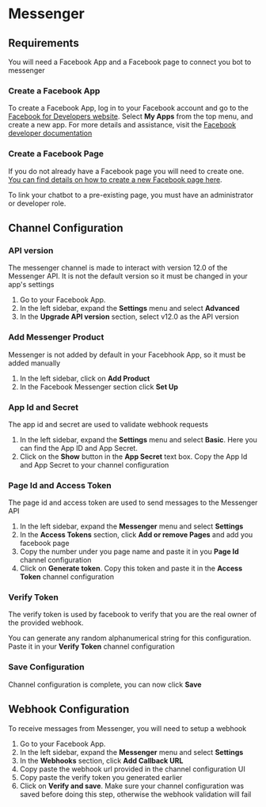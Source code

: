 # Messenger

## Requirements

You will need a Facebook App and a Facebook page to connect you bot to messenger

### Create a Facebook App

To create a Facebook App, log in to your Facebook account and go to the [Facebook for Developers website](https://developers.facebook.com/). Select **My Apps** from the top menu, and create a new app. For more details and assistance, visit the [Facebook developer documentation](https://developers.facebook.com/docs/development)

### Create a Facebook Page

If you do not already have a Facebook page you will need to create one. [You can find details on how to create a new Facebook page here](https://www.facebook.com/pages/creation/).

To link your chatbot to a pre-existing page, you must have an administrator or developer role.

## Channel Configuration

### API version

The messenger channel is made to interact with version 12.0 of the Messenger API. It is not the default version so it must be changed in your app's settings

1. Go to your Facebook App.
1. In the left sidebar, expand the **Settings** menu and select **Advanced**
1. In the **Upgrade API version** section, select v12.0 as the API version

### Add Messenger Product

Messenger is not added by default in your Facebhook App, so it must be added manually

1. In the left sidebar, click on **Add Product**
1. In the Facebook Messenger section click **Set Up**

### App Id and Secret

The app id and secret are used to validate webhook requests

1. In the left sidebar, expand the **Settings** menu and select **Basic**. Here you can find the App ID and App Secret.
1. Click on the **Show** button in the **App Secret** text box. Copy the App Id and App Secret to your channel configuration

### Page Id and Access Token

The page id and access token are used to send messages to the Messenger API

1. In the left sidebar, expand the **Messenger** menu and select **Settings**
1. In the **Access Tokens** section, click **Add or remove Pages** and add you facebook page
1. Copy the number under you page name and paste it in you **Page Id** channel configuration
1. Click on **Generate token**. Copy this token and paste it in the **Access Token** channel configuration

### Verify Token

The verify token is used by facebook to verify that you are the real owner of the provided webhook.

You can generate any random alphanumerical string for this configuration. Paste it in your **Verify Token** channel configuration

### Save Configuration

Channel configuration is complete, you can now click **Save**

## Webhook Configuration

To receive messages from Messenger, you will need to setup a webhook

1. Go to your Facebook App.
1. In the left sidebar, expand the **Messenger** menu and select **Settings**
1. In the **Webhooks** section, click **Add Callback URL**
1. Copy paste the webhook url provided in the channel configuration UI
1. Copy paste the verify token you generated earlier
1. Click on **Verify and save**. Make sure your channel configuration was saved before doing this step, otherwise the webhook validation will fail
